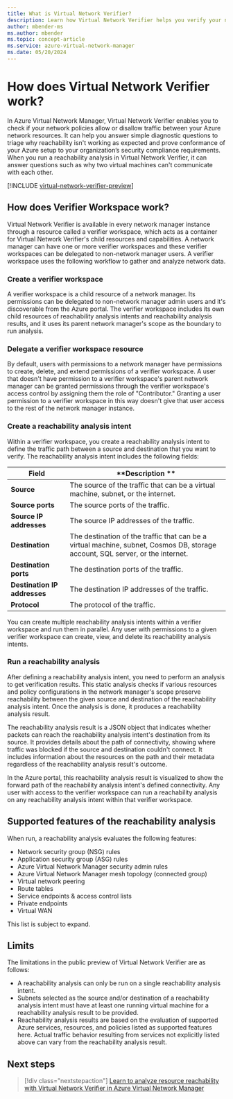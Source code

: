 ```yaml
---
title: What is Virtual Network Verifier?
description: Learn how Virtual Network Verifier helps you verify your network policies allow or disallow traffic between your Azure network resources.
author: mbender-ms
ms.author: mbender
ms.topic: concept-article
ms.service: azure-virtual-network-manager
ms.date: 05/20/2024
---
```


# How does Virtual Network Verifier work?

In Azure Virtual Network Manager, Virtual Network Verifier enables you to check if your network policies allow or disallow traffic between your Azure network resources. It can help you answer simple diagnostic questions to triage why reachability isn't working as expected and prove conformance of your Azure setup to your organization’s security compliance requirements. When you run a reachability analysis in Virtual Network Verifier, it can answer questions such as why two virtual machines can't communicate with each other.

[!INCLUDE [virtual-network-verifier-preview](../../includes/virtual-network-verifier-preview.md)]

## How does Verifier Workspace work?

Virtual Network Verifier is available in every network manager instance through a resource called a verifier workspace, which acts as a container for Virtual Network Verifier's child resources and capabilities. A network manager can have one or more verifier workspaces and these verifier workspaces can be delegated to non-network manager users. A verifier workspace uses the following workflow to gather and analyze network data.

### Create a verifier workspace

A verifier workspace is a child resource of a network manager. Its permissions can be delegated to non-network manager admin users and it's discoverable from the Azure portal. The verifier workspace includes its own child resources of reachability analysis intents and reachability analysis results, and it uses its parent network manager's scope as the boundary to run analysis.

### Delegate a verifier workspace resource

By default, users with permissions to a network manager have permissions to create, delete, and extend permissions of a verifier workspace. A user that doesn't have permission to a verifier workspace's parent network manager can be granted permissions through the verifier workspace's access control by assigning them the role of "Contributor." Granting a user permission to a verifier workspace in this way doesn't give that user access to the rest of the network manager instance.

### Create a reachability analysis intent

Within a verifier workspace, you create a reachability analysis intent to define the traffic path between a source and destination that you want to verify. The reachability analysis intent includes the following fields:

| **Field** | **Description **|
|-------|-------------|
| **Source** | The source of the traffic that can be a virtual machine, subnet, or the internet. |
| **Source ports** | The source ports of the traffic. |
| **Source IP addresses** | The source IP addresses of the traffic. |
| **Destination** | The destination of the traffic that can be a virtual machine, subnet, Cosmos DB, storage account, SQL server, or the internet. |
| **Destination ports** | The destination ports of the traffic. |
| **Destination IP addresses** | The destination IP addresses of the traffic. |
| **Protocol** | The protocol of the traffic. |

You can create multiple reachability analysis intents within a verifier workspace and run them in parallel. Any user with permissions to a given verifier workspace can create, view, and delete its reachability analysis intents.

### Run a reachability analysis

After defining a reachability analysis intent, you need to perform an analysis to get verification results. This static analysis checks if various resources and policy configurations in the network manager's scope preserve reachability between the given source and destination of the reachability analysis intent. Once the analysis is done, it produces a reachability analysis result.

The reachability analysis result is a JSON object that indicates whether packets can reach the reachability analysis intent's destination from its source. It provides details about the path of connectivity, showing where traffic was blocked if the source and destination couldn't connect. It includes information about the resources on the path and their metadata regardless of the reachability analysis result's outcome.

In the Azure portal, this reachability analysis result is visualized to show the forward path of the reachability analysis intent's defined connectivity. Any user with access to the verifier workspace can run a reachability analysis on any reachability analysis intent within that verifier workspace.

## Supported features of the reachability analysis

When run, a reachability analysis evaluates the following features: 
  
  - Network security group (NSG) rules 
  - Application security group (ASG) rules 
  - Azure Virtual Network Manager security admin rules 
  - Azure Virtual Network Manager mesh topology (connected group) 
  - Virtual network peering 
  - Route tables
  - Service endpoints & access control lists 
  - Private endpoints 
  - Virtual WAN

This list is subject to expand.

## Limits

The limitations in the public preview of Virtual Network Verifier are as follows: 
- A reachability analysis can only be run on a single reachability analysis intent.
- Subnets selected as the source and/or destination of a reachability analysis intent must have at least one running virtual machine for a reachability analysis result to be provided.
- Reachability analysis results are based on the evaluation of supported Azure services, resources, and policies listed as supported features here. Actual traffic behavior resulting from services not explicitly listed above can vary from the reachability analysis result.

## Next steps

> [!div class="nextstepaction"]
> [Learn to analyze resource reachability with Virtual Network Verifier in Azure Virtual Network Manager](how-to-verify-reachability-with-virtual-network-verifier.md)
